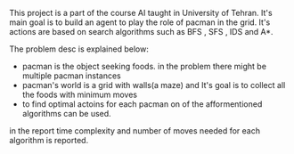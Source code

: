 This project is a part of the course AI taught in University of Tehran.
It's main goal is to build an agent to play the role of pacman in the grid.
It's actions are based on search algorithms such as BFS , SFS , IDS and A*.

The problem desc is explained below:
- pacman is the object seeking foods. in the problem there might be multiple pacman instances
- pacman's world is a grid with walls(a maze) and It's goal is to collect all the foods with minimum moves
- to find optimal actoins for each pacman on of the afformentioned algorithms can be used.

in the report time complexity and number of moves needed for each algorithm is reported.